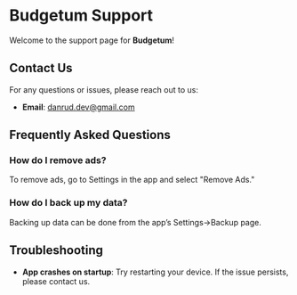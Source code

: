 <link rel="stylesheet" href="styles.css">

# Budgetum Support

Welcome to the support page for **Budgetum**!

## Contact Us
For any questions or issues, please reach out to us:

- **Email**: danrud.dev@gmail.com

## Frequently Asked Questions

### How do I remove ads?
To remove ads, go to Settings in the app and select "Remove Ads."

### How do I back up my data?
Backing up data can be done from the app’s Settings->Backup page.

## Troubleshooting
- **App crashes on startup**: Try restarting your device. If the issue persists, please contact us.
